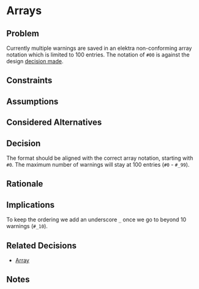 # Arrays

## Problem

Currently multiple warnings are saved in an elektra non-conforming array notation which is limited to 100 entries.
The notation of `#00` is against the design [decision made](../4_partially_implemented/array.md).

## Constraints

## Assumptions

## Considered Alternatives

## Decision

The format should be aligned with the correct array notation, starting with `#0`.
The maximum number of warnings will stay at 100 entries (`#0` - `#_99`).

## Rationale

## Implications

To keep the ordering we add an underscore `_` once we go to beyond 10 warnings (`#_10`).

## Related Decisions

- [Array](../4_partially_implemented/array.md)

## Notes
